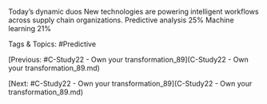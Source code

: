 Today’s dynamic duos
New technologies are powering intelligent 
workflows across supply chain organizations.
Predictive analysis 25%
Machine learning 21%

   Tags & Topics:
   #Predictive

[Previous: #C-Study22 - Own your transformation_89](C-Study22 - Own your transformation_89.md)

[Next: #C-Study22 - Own your transformation_89](C-Study22 - Own your transformation_89.md)